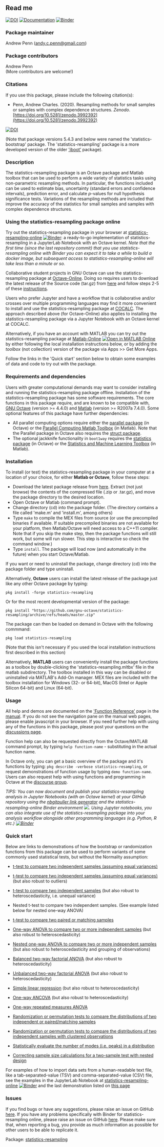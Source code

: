 ## Read me

[![DOI](https://zenodo.org/badge/DOI/10.5281/zenodo.3992392.svg)](https://doi.org/10.5281/zenodo.3992392)  [![Documentation](https://img.shields.io/badge/docs-online-blue.svg)](https://gnu-octave.github.io/statistics-resampling/)  [![Binder](https://mybinder.org/badge_logo.svg)](https://mybinder.org/v2/gh/acpennlab/statistics-resampling-online/master?labpath=statistics-resampling.ipynb)

### Package maintainer
Andrew Penn (andy.c.penn@gmail.com)

### Package contributors
Andrew Penn  
(More contributors are welcome!)

### Citations
If you use this package, please include the following citation(s):

* Penn, Andrew Charles. (2020). Resampling methods for small samples or samples with complex dependence structures. *Zenodo*. [https://doi.org/10.5281/zenodo.3992392](https://doi.org/10.5281/zenodo.3992392) 

[![DOI](https://zenodo.org/badge/DOI/10.5281/zenodo.3992392.svg)](https://doi.org/10.5281/zenodo.3992392)

(Note that package versions 5.4.3 and below were named the 'statistics-bootstrap' package. The 'statistics-resampling' package is a more developed version of the older ['iboot'](https://github.com/acp29/iboot) package). 

### Description

The statistics-resampling package is an Octave package and Matlab toolbox that can be used to perform a wide variety of statistics tasks using non-parametric resampling methods. In particular, the functions included can be used to estimate bias, uncertainty (standard errors and confidence intervals), prediction error, and calculate *p*-values for null hypothesis significance tests. Variations of the resampling methods are included that improve the accuracy of the statistics for small samples and samples with complex dependence structures.  
  
### Using the statistics-resampling package online
  
Try out the statistics-resampling package in your browser at [statistics-resampling-online](https://mybinder.org/v2/gh/acpennlab/statistics-resampling-online/master?labpath=statistics-resampling.ipynb) [![Binder](https://mybinder.org/badge_logo.svg)](https://mybinder.org/v2/gh/acpennlab/statistics-resampling-online/master?labpath=statistics-resampling.ipynb): a ready-to-go implementation of statistics-resampling in a JupyterLab Notebook with an Octave kernel. *Note that the first time (since the last repository commit) that you use statistics-resampling online with Binder you can expect it to take a while to build a docker image, but subsequent access to statistics-resampling-online will take less than a minute or so.*

Collaborative student projects in GNU Octave can use the statistics-resampling package at [Octave-Online](https://octave-online.net/). Doing so requires users to download the latest release of the Source code (tar.gz) from [here](https://github.com/gnu-octave/statistics-resampling/releases) and follow steps 2-5 of these [instructions](https://octaveonline.uservoice.com/knowledgebase/articles/1078840-installing-custom-packages).

Users who prefer Jupyter and have a workflow that is collaborative and/or crosses over multiple programming languages may find it more convenient to install and use the statistics-resampling package at [COCALC](https://cocalc.com/). The approach described above (for Octave-Online) also applies to installing the statistics-resampling package via a Jupyter Notebook with an Octave kernel at COCALC.  
  
Alternatively, if you have an account with MATLAB you can try out the statistics-resampling package at [Matlab-Online](https://matlab.mathworks.com/open/github/v1?repo=gnu-octave/statistics-resampling&file=README.md) [![Open in MATLAB Online](https://www.mathworks.com/images/responsive/global/open-in-matlab-online.svg)](https://matlab.mathworks.com/open/github/v1?repo=gnu-octave/statistics-resampling&file=README.md) by either following the local installation instructions below, or by adding the *toolbox* (not collection) version of the package via Apps >> Get More Apps. 

Follow the links in the 'Quick start' section below to obtain some examples of data and code to try out with the package.  
 
### Requirements and dependencies
  
Users with greater computational demands may want to consider installing and running the statistics-resampling package offline. Installation of the statistics-resampling package has some software requirements. The core functions in this package require, and are known to be compatible with, [GNU Octave](https://octave.org/) (version >= 4.4.0) and [Matlab](https://uk.mathworks.com/products/matlab.html) (version >= R2007a 7.4.0). Some optional features of this package have further dependencies:

 * All parallel computing options require either the [parallel package](https://gnu-octave.github.io/packages/parallel/) (in Octave) or the [Parallel Computing Matlab Toolbox](https://uk.mathworks.com/products/parallel-computing.html) (in Matlab). Note that the Parallel package in Octave also requires the [struct package](https://gnu-octave.github.io/packages/struct/).  
 * The optional jackknife functionality in `boot1way` requires the [statistics package](https://gnu-octave.github.io/packages/statistics/) (in Octave) or the [Statistics and Machine Learning Toolbox](https://uk.mathworks.com/products/statistics.html) (in Matlab).  

### Installation
 
To install (or test) the statistics-resampling package in your computer at a location of your choice, for either **Matlab or Octave**, follow these steps: 
 
 * Download the latest package release from [here](https://github.com/gnu-octave/statistics-resampling/releases/). Extract (not just browse) the contents of the compressed file (.zip or .tar.gz), and move the package directory to the desired location.
 * Open Octave or Matlab (command prompt).
 * Change directory (cd) into the package folder. (The directory contains a file called 'make.m' and 'install.m', among others)
 * Type `make` to compile the MEX files from source (or use the precompiled binaries if available. If suitable precompiled binaries are not available for your platform, then Matlab/Octave will need access to a C++11 compiler. Note that if you skip the make step, then the package functions will still work, but some will run slower. This step is interactive so check the command window.) 
 * Type `install`. The package will load now (and automatically in the future) when you start Octave/Matlab.
 
If you want or need to uninstall the package, change directory (cd) into the package folder and type uninstall.
 
Alternatively, **Octave** users can install the latest release of the package just like any other Octave package by typing:

 `pkg install -forge statistics-resampling`
 
Or for the most recent developmental version of the package:
 
 `pkg install "https://github.com/gnu-octave/statistics-resampling/archive/refs/heads/master.zip"`
 
The package can then be loaded on demand in Octave with the following commmand:
 
 `pkg load statistics-resampling`  
 
  (Note that this isn't necessary if you used the local installation instructions first described in this section)
   
Alternatively, **MATLAB** users can conveniently install the package functions as a toolbox by double-clicking the 'statistics-resampling.mltbx' file in the matlab subdirectory. The toolbox installed in this way can be disabled or uninstalled via MATLAB's Add-On manager. MEX files are included with the toolbox installation for Windows (32- or 64-bit), MacOS (Intel or Apple Silicon 64-bit) and Linux (64-bit). 
  
### Usage

All help and demos are documented on the ['Function Reference'](https://gnu-octave.github.io/statistics-resampling/function_reference) page in the [manual](https://gnu-octave.github.io/statistics-resampling/). If you do not see the navigation pane on the manual web pages, please enable javascript in your browser. If you need further help with using any of the functions in this package, please post your questions on the [discussions page](https://github.com/gnu-octave/statistics-resampling/discussions).  
  
Function help can also be requested directly from the Octave/MATLAB command prompt, by typing `help function-name` - substituting in the actual function name.
  
In Octave only, you can get a basic overview of the package and it's functions by typing: `pkg describe -verbose statistics-resampling`, or request demonstrations of function usage by typing `demo function-name`. Users can also request help with using functions and programming in Octave at the [discourse group](https://octave.discourse.group/c/help/6).  

*TIPS: You can now document and publish your statistics-resampling analysis in Jupyter Notebooks (with an Octave kernel) at your GitHub repository using the [nbgitpuller link generator](https://nbgitpuller.readthedocs.io/en/latest/link.html?tab=binder) and the statistics-resampling-online Binder environment [![](https://img.shields.io/github/forks/acpennlab/statistics-resampling-online?label=GitHub%20Repo&amp;style=social)](https://github.com/acpennlab/statistics-resampling-online/). Using Jupyter notebooks, you can also integrate use of the statistics-resampling package into your analysis workflow alongside other programming languages (e.g. Python, R etc.) [![Binder](https://mybinder.org/badge_logo.svg)](https://mybinder.org/v2/gh/acpennlab/statistics-resampling-online/master?labpath=statistics-resampling.ipynb)*  

### Quick start

Below are links to demonstrations of how the bootstrap or randomization functions from this package can be used to perform variants of some commonly used statistical tests, but without the Normality assumption:  
   
 * [t-test to compare two independent samples (assuming equal variances)](https://gnu-octave.github.io/statistics-resampling/function/boot1way.html#1)  

 * [t-test to compare two independent samples (assuming equal variances)](https://gnu-octave.github.io/statistics-resampling/function/boot1way.html#2) (but also robust to outliers)  

 * [t-test to compare two independent samples](https://gnu-octave.github.io/statistics-resampling/function/bootlm.html#1) (but also robust to heteroscedasticity, i.e. unequal variance)  

 * Nested t-test to compare two independent samples. (See example listed below for nested one-way ANOVA)   
 
 * [t-test to compare two paired or matching samples](https://gnu-octave.github.io/statistics-resampling/function/bootlm.html#2)

 * [One-way ANOVA to compare two or more independent samples](https://gnu-octave.github.io/statistics-resampling/function/bootlm.html#3) (but also robust to heteroscedasticity)  

 * [Nested one-way ANOVA to compare two or more independent samples](https://gnu-octave.github.io/statistics-resampling/function/bootlm.html#13) (but also robust to heteroscedasticity and grouping of observations)    
 
 * [Balanced two-way factorial ANOVA](https://gnu-octave.github.io/statistics-resampling/function/bootlm.html#6) (but also robust to heteroscedasticity)  

 * [Unbalanced two-way factorial ANOVA](https://gnu-octave.github.io/statistics-resampling/function/bootlm.html#7) (but also robust to heteroscedasticity)  
 
 * [Simple linear regression](https://gnu-octave.github.io/statistics-resampling/function/bootlm.html#8) (but also robust to heteroscedasticity)  
 
 * [One-way ANCOVA](https://gnu-octave.github.io/statistics-resampling/function/bootlm.html#9) (but also robust to heteroscedasticity)  
 
 * [One-way repeated measures ANOVA](https://gnu-octave.github.io/statistics-resampling/function/bootlm.html#4)  
 
 * [Randomization or permutation tests to compare the distributions of two independent or paired/matching samples](https://gnu-octave.github.io/statistics-resampling/function/randtest2.html#1)  
 
 * [Randomization or permutation tests to compare the distributions of two independent samples with clustered observations](https://gnu-octave.github.io/statistics-resampling/function/randtest2.html#5) 
 
 * [Statistically evaluate the number of modes (i.e. peaks) in a distribution](https://gnu-octave.github.io/statistics-resampling/function/bootmode.html#1)  
 
 * [Correcting sample size calculations for a two-sample test with nested design](https://gnu-octave.github.io/statistics-resampling/function/sampszcalc.html#6)  
  
For examples of how to import data sets from a human-readable text file, like a tab-separated-value (TSV) and comma-separated-value (CSV) file, see the examples in the JupyterLab Notebook at [statistics-resampling-online](https://mybinder.org/v2/gh/acpennlab/statistics-resampling-online/master?labpath=statistics-resampling.ipynb) [![Binder](https://mybinder.org/badge_logo.svg)](https://mybinder.org/v2/gh/acpennlab/statistics-resampling-online/master?labpath=statistics-resampling.ipynb) and the last demonstration listed on [this page](https://gnu-octave.github.io/statistics-resampling/function/randtest2.html#5)
 
### Issues

If you find bugs or have any suggestions, please raise an issue on GitHub [here](https://github.com/gnu-octave/statistics-resampling/issues). If you have any problems specifically with Binder for statistics-resampling online, please raise an issue on GitHub [here](https://github.com/acpennlab/statistics-resampling-online/issues). Please make sure that, when reporting a bug, you provide as much information as possible for other users to be able to replicate it.   
  
Package: [statistics-resampling](https://gnu-octave.github.io/statistics-resampling/)  

